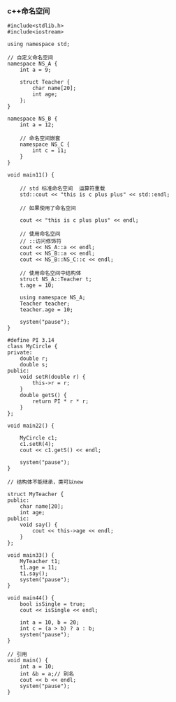 ### c++命名空间

    #include<stdlib.h>
    #include<iostream>

    using namespace std;

    // 自定义命名空间
    namespace NS_A {
        int a = 9;

        struct Teacher {
            char name[20];
            int age;
        };
    }

    namespace NS_B {
        int a = 12;

        // 命名空间嵌套
        namespace NS_C {
            int c = 11;
        }
    }

    void main11() {
        
        // std 标准命名空间  运算符重载
        std::cout << "this is c plus plus" << std::endl;

        // 如果使用了命名空间

        cout << "this is c plus plus" << endl;

        // 使用命名空间
        // ::访问修饰符
        cout << NS_A::a << endl;
        cout << NS_B::a << endl;
        cout << NS_B::NS_C::c << endl;

        // 使用命名空间中结构体
        struct NS_A::Teacher t;
        t.age = 10;

        using namespace NS_A;
        Teacher teacher;
        teacher.age = 10;

        system("pause");
    }

    #define PI 3.14
    class MyCircle {
    private:
        double r;
        double s;
    public:
        void setR(double r) {
            this->r = r;
        }
        double getS() {
            return PI * r * r;
        }
    };

    void main22() {

        MyCircle c1;
        c1.setR(4);
        cout << c1.getS() << endl;

        system("pause");
    }

    // 结构体不能继承，类可以new

    struct MyTeacher {
    public:
        char name[20];
        int age;
    public:
        void say() {
            cout << this->age << endl;
        }
    };

    void main33() {
        MyTeacher t1;
        t1.age = 11;
        t1.say();
        system("pause");
    }

    void main44() {
        bool isSingle = true;
        cout << isSingle << endl;

        int a = 10, b = 20;
        int c = (a > b) ? a : b;
        system("pause");
    }

    // 引用
    void main() {
        int a = 10;
        int &b = a;// 别名
        cout << b << endl;
        system("pause");
    }    